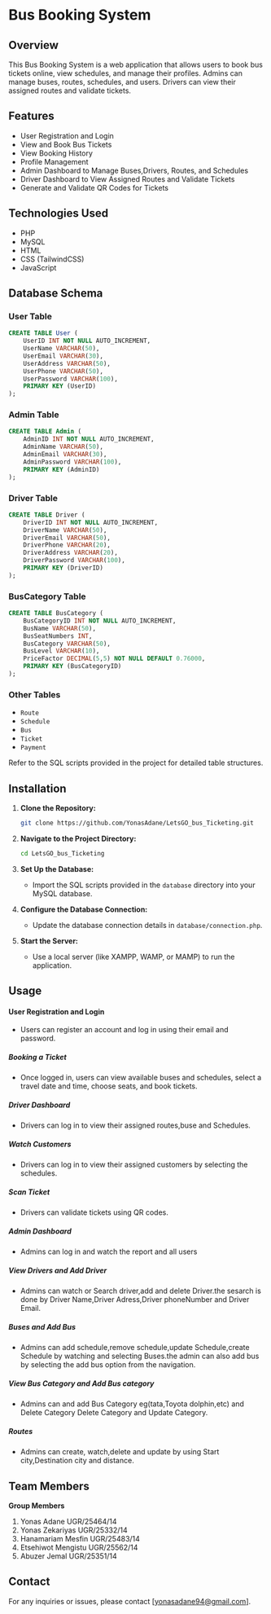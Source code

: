 
# Bus Booking System

## Overview

This Bus Booking System is a web application that allows users to book bus tickets online, view schedules, and manage their profiles. Admins can manage buses, routes, schedules, and users. Drivers can view their assigned routes and validate tickets.

## Features

- User Registration and Login
- View and Book Bus Tickets
- View Booking History
- Profile Management
- Admin Dashboard to Manage Buses,Drivers, Routes, and Schedules
- Driver Dashboard to View Assigned Routes and Validate Tickets
- Generate and Validate QR Codes for Tickets

## Technologies Used

- PHP
- MySQL
- HTML
- CSS (TailwindCSS)
- JavaScript

## Database Schema

### User Table
```sql
CREATE TABLE User (
    UserID INT NOT NULL AUTO_INCREMENT,
    UserName VARCHAR(50),
    UserEmail VARCHAR(30),
    UserAddress VARCHAR(50),
    UserPhone VARCHAR(50),
    UserPassword VARCHAR(100),
    PRIMARY KEY (UserID)
);
```

### Admin Table
```sql
CREATE TABLE Admin (
    AdminID INT NOT NULL AUTO_INCREMENT,
    AdminName VARCHAR(50),
    AdminEmail VARCHAR(30),
    AdminPassword VARCHAR(100),
    PRIMARY KEY (AdminID)
);
```

### Driver Table
```sql
CREATE TABLE Driver (
    DriverID INT NOT NULL AUTO_INCREMENT,
    DriverName VARCHAR(50),
    DriverEmail VARCHAR(50),
    DriverPhone VARCHAR(20),
    DriverAddress VARCHAR(20),
    DriverPassword VARCHAR(100),
    PRIMARY KEY (DriverID)
);
```

### BusCategory Table
```sql
CREATE TABLE BusCategory (
    BusCategoryID INT NOT NULL AUTO_INCREMENT,
    BusName VARCHAR(50),
    BusSeatNumbers INT,
    BusCategory VARCHAR(50),
    BusLevel VARCHAR(10),
    PriceFactor DECIMAL(5,5) NOT NULL DEFAULT 0.76000,
    PRIMARY KEY (BusCategoryID)
);
```
### Other Tables
- `Route`
- `Schedule`
- `Bus`
- `Ticket`
- `Payment`

Refer to the SQL scripts provided in the project for detailed table structures.

## Installation

1. **Clone the Repository:**
    ```bash
    git clone https://github.com/YonasAdane/LetsGO_bus_Ticketing.git
    ```

2. **Navigate to the Project Directory:**
    ```bash
    cd LetsGO_bus_Ticketing
    ```

3. **Set Up the Database:**
   - Import the SQL scripts provided in the `database` directory into your MySQL database.

4. **Configure the Database Connection:**
   - Update the database connection details in `database/connection.php`.

5. **Start the Server:**
   - Use a local server (like XAMPP, WAMP, or MAMP) to run the application.

## Usage

#### User Registration and Login

- Users can register an account and log in using their email and password.

##### Booking a Ticket

- Once logged in, users can view available buses and schedules, select a travel date and time, choose seats, and book tickets.

##### Driver Dashboard

- Drivers can log in to view their assigned routes,buse and Schedules.

##### Watch Customers

- Drivers can log in to view their assigned customers by selecting the schedules.
  
##### Scan Ticket

- Drivers can validate tickets using QR codes.
  
##### Admin Dashboard

- Admins can log in and watch the report and all users
##### View Drivers and Add Driver

- Admins can watch or Search driver,add and delete Driver.the sesarch is done by Driver Name,Driver Adress,Driver phoneNumber and Driver Email.
##### Buses and Add Bus

- Admins can add schedule,remove schedule,update Schedule,create Schedule by watching and selecting Buses.the admin can also add bus by selecting the add bus option from the navigation.
##### View Bus Category and Add Bus category

- Admins can  and add Bus Category eg(tata,Toyota dolphin,etc) and Delete Category Delete Category and Update Category.
##### Routes

- Admins can  create, watch,delete and update by using Start city,Destination city and distance.
  
## Team Members

**Group Members**
 1. Yonas Adane        UGR/25464/14   
 2. Yonas Zekariyas    UGR/25332/14
 3. Hanamariam Mesfin  UGR/25483/14
 4. Etsehiwot Mengistu UGR/25562/14
 5. Abuzer Jemal       UGR/25351/14

## Contact

For any inquiries or issues, please contact [yonasadane94@gmail.com].